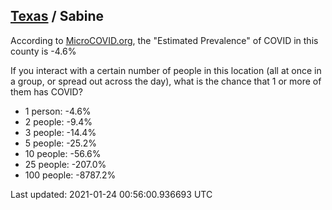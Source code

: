 
## [Texas](/united-states/texas) / Sabine

According to [MicroCOVID.org](http://microcovid.org),
the "Estimated Prevalence" of COVID in this county is -4.6%

If you interact with a certain number of people in this location
(all at once in a group, or spread out across the day), what is the chance that
1 or more of them has COVID?

- 1 person: -4.6%
- 2 people: -9.4%
- 3 people: -14.4%
- 5 people: -25.2%
- 10 people: -56.6%
- 25 people: -207.0%
- 100 people: -8787.2%

Last updated: 2021-01-24 00:56:00.936693 UTC
